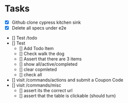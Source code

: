 # Tasks
- [x] Github clone cypress kitchen sink
- [x] Delete all specs under e2e
- [] Test <your app url>/todo
- [] Test
    - [] Add Todo Item
    - [] Check walk the dog
    - [] Assert that there are 3 items
    - [] show all/active/completed
    - [] clear copmleted
    - [] check all
- [] visit /commands/actions and submit a Coupon Code
- [] visit /commands/misc
    - [] assert its the correct url
    - [] assert that the table is clickable (should turn)
